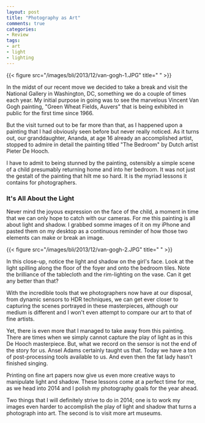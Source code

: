 ```yaml
---
layout: post
title: "Photography as Art"
comments: true
categories:
- Review
tags:
- art
- light
- lighting
---
```


{{< figure src="/images/bli/2013/12/van-gogh-1.JPG" title="  " >}}

In the midst of our recent move we decided to take a break and visit the National Gallery in Washington, DC, something we do a couple of times each year. My initial purpose in going was to see the marvelous Vincent Van Gogh painting, "Green Wheat Fields, Auvers" that is being exhibited in public for the first time since 1966. 

<!--more-->

But the visit turned out to be far more than that, as I happened upon a painting that I had obviously seen before but never really noticed. As it turns out, our granddaughter, Ananda, at age 16 already an accomplished artist, stopped to admire in detail the painting titled "The Bedroom" by Dutch artist Pieter De Hooch. 

I have to admit to being stunned by the painting, ostensibly a simple scene of a child presumably returning home and into her bedroom. It was not just the gestalt of the painting that hilt me so hard. It is the myriad lessons it contains for photographers.

### It's All About the Light

Never mind the joyous expression on the face of the child, a moment in time that we can only hope to catch with our cameras. For me this painting is all about light and shadow. I grabbed somme images of it on my iPhone and pasted them on my desktop as a continuous reminder of how those two elements can make or break an image.

{{< figure src="/images/bli/2013/12/van-gogh-2.JPG" title="  " >}}

In this close-up, notice the light and shadow on the girl's face. Look at the light spilling along the floor of the foyer and onto the bedroom tiles. Note the brilliance of the tablecloth and the rim-lighting on the vase. Can it get any better than that?

With the incredible tools that we photographers now have at our disposal, from dynamic sensors to HDR techniques, we can get ever closer to capturing the scenes portrayed in these masterpieces, although our medium is different and I won't even attempt to compare our art to that of fine artists.

Yet, there is even more that I managed to take away from this painting. There are times when we simply cannot capture the play of light as in this De Hooch masterpiece. But, what we record on the sensor is not the end of the story for us. Ansel Adams certainly taught us that. Today we have a ton of post-processing tools available to us. And even then the fat lady hasn't finished singing. 

Printing on fine art papers now give us even more creative ways to manipulate light and shadow. These lessons come at a perfect time for me, as we head into 2014 and I polish my photography goals for the year ahead. 

Two things that I will definitely strive to do in 2014; one is to work my images even harder to accomplish the play of light and shadow that turns a photograph into art. The second is to visit more art museums. 
